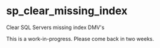 # sp_clear_missing_index
Clear SQL Servers missing index DMV's

This is a work-in-progress. Please come back in two weeks.
